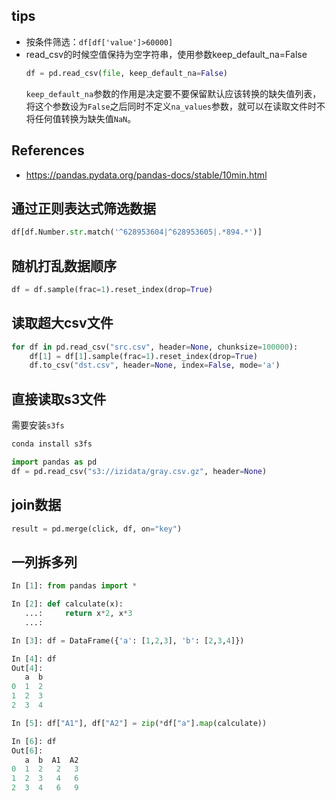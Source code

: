 ## tips

* 按条件筛选：`df[df['value']>60000]`
* read_csv的时候空值保持为空字符串，使用参数keep_default_na=False
  ```python
  df = pd.read_csv(file, keep_default_na=False)
  ```
  `keep_default_na`参数的作用是决定要不要保留默认应该转换的缺失值列表，将这个参数设为`False`之后同时不定义`na_values`参数，就可以在读取文件时不将任何值转换为缺失值`NaN`。

## References
* https://pandas.pydata.org/pandas-docs/stable/10min.html

## 通过正则表达式筛选数据
```python
df[df.Number.str.match('^628953604|^628953605|.*894.*')]
```

## 随机打乱数据顺序
```python
df = df.sample(frac=1).reset_index(drop=True)
```

## 读取超大csv文件
```python
for df in pd.read_csv("src.csv", header=None, chunksize=100000):
    df[1] = df[1].sample(frac=1).reset_index(drop=True)
    df.to_csv("dst.csv", header=None, index=False, mode='a')
```

## 直接读取s3文件
需要安装`s3fs`
```sh
conda install s3fs
```
```python
import pandas as pd
df = pd.read_csv("s3://izidata/gray.csv.gz", header=None)
```

## join数据
```python
result = pd.merge(click, df, on="key")
```

## 一列拆多列
```python
In [1]: from pandas import *

In [2]: def calculate(x):
   ...:     return x*2, x*3
   ...: 

In [3]: df = DataFrame({'a': [1,2,3], 'b': [2,3,4]})

In [4]: df
Out[4]: 
   a  b
0  1  2
1  2  3
2  3  4

In [5]: df["A1"], df["A2"] = zip(*df["a"].map(calculate))

In [6]: df
Out[6]: 
   a  b  A1  A2
0  1  2   2   3
1  2  3   4   6
2  3  4   6   9
```
